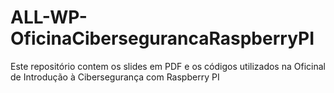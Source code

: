 # ALL-WP-OficinaCibersegurancaRaspberryPI
Este repositório contem os slides em PDF e os códigos utilizados na Oficinal de Introdução à Cibersegurança com Raspberry PI

